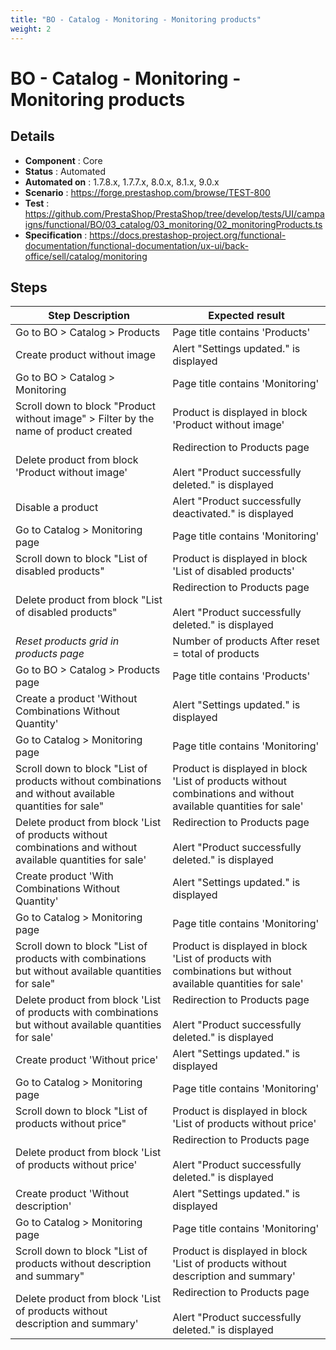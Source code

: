 ```yaml
---
title: "BO - Catalog - Monitoring - Monitoring products"
weight: 2
---
```


# BO - Catalog - Monitoring - Monitoring products
## Details
* **Component** : Core
* **Status** : Automated
* **Automated on** : 1.7.8.x, 1.7.7.x, 8.0.x, 8.1.x, 9.0.x
* **Scenario** : https://forge.prestashop.com/browse/TEST-800
* **Test** : https://github.com/PrestaShop/PrestaShop/tree/develop/tests/UI/campaigns/functional/BO/03_catalog/03_monitoring/02_monitoringProducts.ts
* **Specification** : https://docs.prestashop-project.org/functional-documentation/functional-documentation/ux-ui/back-office/sell/catalog/monitoring

## Steps
| Step Description | Expected result |
| ----- | ----- |
| Go to BO > Catalog > Products | Page title contains 'Products' |
| Create product without image | Alert "Settings updated." is displayed |
| Go to BO > Catalog > Monitoring | Page title contains 'Monitoring' |
| Scroll down to block "Product without image" > Filter by the name of product created | Product is displayed in block 'Product without image' |
| Delete product from block 'Product without image' | Redirection to Products page<br><br>Alert "Product successfully deleted." is displayed |
| Disable a product | Alert "Product successfully deactivated." is displayed |
| Go to Catalog > Monitoring page | Page title contains 'Monitoring' |
| Scroll down to block "List of disabled products" | Product is displayed in block 'List of disabled products' |
| Delete product from block "List of disabled products" | Redirection to Products page<br><br>Alert "Product successfully deleted." is displayed |
| *Reset products grid in products page* | Number of products After reset = total of products |
| Go to BO > Catalog > Products page | Page title contains 'Products' |
| Create a product 'Without Combinations Without Quantity' | Alert "Settings updated." is displayed |
| Go to Catalog > Monitoring page | Page title contains 'Monitoring' |
| Scroll down to block "List of products without combinations and without available quantities for sale" | Product is displayed in block 'List of products without combinations and without available quantities for sale' |
| Delete product from block 'List of products without combinations and without available quantities for sale' | Redirection to Products page<br><br>Alert "Product successfully deleted." is displayed |
| Create product 'With Combinations Without Quantity' | Alert "Settings updated." is displayed |
| Go to Catalog > Monitoring page | Page title contains 'Monitoring' |
| Scroll down to block "List of products with combinations but without available quantities for sale" | Product is displayed in block 'List of products with combinations but without available quantities for sale' |
| Delete product from block 'List of products with combinations but without available quantities for sale' | Redirection to Products page<br><br>Alert "Product successfully deleted." is displayed |
| Create product 'Without price' | Alert "Settings updated." is displayed |
| Go to Catalog > Monitoring page | Page title contains 'Monitoring' |
| Scroll down to block "List of products without price" | Product is displayed in block 'List of products without price' |
| Delete product from block 'List of products without price' | Redirection to Products page<br><br>Alert "Product successfully deleted." is displayed |
| Create product 'Without description' | Alert "Settings updated." is displayed |
| Go to Catalog > Monitoring page | Page title contains 'Monitoring' |
| Scroll down to block "List of products without description and summary" | Product is displayed in block 'List of products without description and summary' |
| Delete product from block 'List of products without description and summary' | Redirection to Products page<br><br>Alert "Product successfully deleted." is displayed |
